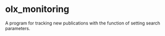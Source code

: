 # olx_monitoring
A program for tracking new publications with the function of setting search parameters.
